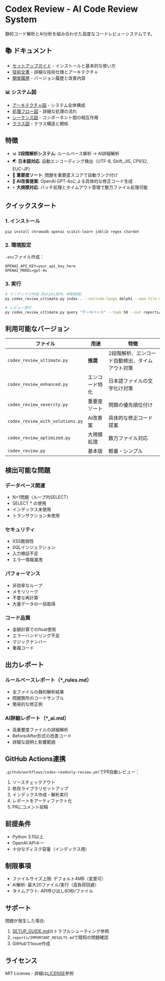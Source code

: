 # Codex Review - AI Code Review System

静的コード解析とAI分析を組み合わせた高度なコードレビューシステムです。

## 📚 ドキュメント

- [セットアップガイド](SETUP_GUIDE.md) - インストールと基本的な使い方
- [技術文書](doc/TECHNICAL.md) - 詳細な技術仕様とアーキテクチャ
- [開発履歴](doc/DEVELOPMENT.md) - バージョン履歴と改善内容

### 📊 システム図

- [アーキテクチャ図](doc/architecture.mmd) - システム全体構成
- [処理フロー図](doc/process-flow.mmd) - 詳細な処理の流れ
- [シーケンス図](doc/sequence-diagram.mmd) - コンポーネント間の相互作用
- [クラス図](doc/class-diagram.mmd) - クラス構造と関係

## 特徴

- 📊 **2段階解析システム**: ルールベース解析 → AI詳細解析
- 🌏 **日本語対応**: 自動エンコーディング検出（UTF-8, Shift_JIS, CP932, EUC-JP）
- 🎯 **重要度ソート**: 問題を重要度スコアで自動ランク付け
- 🤖 **AI改善提案**: OpenAI GPT-4oによる具体的な修正コード生成
- ⚡ **大規模対応**: バッチ処理とタイムアウト管理で数万ファイル処理可能

## クイックスタート

### 1. インストール
```bash
pip install chromadb openai scikit-learn joblib regex chardet
```

### 2. 環境設定
`.env`ファイル作成：
```
OPENAI_API_KEY=your_api_key_here
OPENAI_MODEL=gpt-4o
```

### 3. 実行
```bash
# インデックス作成（Delphi除外、4MB制限）
py codex_review_ultimate.py index . --exclude-langs delphi --max-file-mb 4

# レビュー実行
py codex_review_ultimate.py query "データベース" --topk 50 --out reports/review
```

## 利用可能なバージョン

| ファイル | 用途 | 特徴 |
|---------|------|------|
| `codex_review_ultimate.py` | **推奨** | 2段階解析、エンコード自動検出、タイムアウト対策 |
| `codex_review_enhanced.py` | エンコード特化 | 日本語ファイルの文字化け対策 |
| `codex_review_severity.py` | 重要度ソート | 問題の優先順位付け |
| `codex_review_with_solutions.py` | AI改善案 | 具体的な修正コード提案 |
| `codex_review_optimized.py` | 大規模処理 | 数万ファイル対応 |
| `codex_review.py` | 基本版 | 軽量・シンプル |

## 検出可能な問題

### データベース関連
- N+1問題（ループ内SELECT）
- SELECT * の使用
- インデックス未使用
- トランザクション未使用

### セキュリティ
- XSS脆弱性
- SQLインジェクション
- 入力検証不足
- エラー情報漏洩

### パフォーマンス
- 非効率なループ
- メモリリーク
- 不要な再計算
- 大量データの一括取得

### コード品質
- 金額計算でのfloat使用
- エラーハンドリング不足
- マジックナンバー
- 重複コード

## 出力レポート

### ルールベースレポート（*_rules.md）
- 全ファイルの静的解析結果
- 問題箇所のコードサンプル
- 簡易的な修正例

### AI詳細レポート（*_ai.md）
- 高重要度ファイルの詳細解析
- Before/After形式の改善コード
- 詳細な説明と影響範囲

## GitHub Actions連携

`.github/workflows/codex-readonly-review.yml`でPR自動レビュー：
1. ソースチェックアウト
2. 依存ライブラリセットアップ
3. インデックス作成・解析実行
4. レポートをアーティファクト化
5. PRにコメント投稿

## 前提条件

- Python 3.11以上
- OpenAI APIキー
- 十分なディスク容量（インデックス用）

## 制限事項

- ファイルサイズ上限: デフォルト4MB（変更可）
- AI解析: 最大20ファイル/実行（高負荷回避）
- タイムアウト: API呼び出し60秒/ファイル

## サポート

問題が発生した場合:
1. [SETUP_GUIDE.md](SETUP_GUIDE.md)のトラブルシューティング参照
2. `reports/IMPORTANT_RESULTS.md`で既知の問題確認
3. GitHubでIssue作成

## ライセンス

MIT License - 詳細は[LICENSE](LICENSE)参照